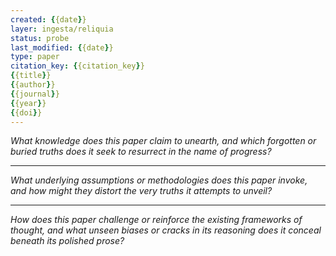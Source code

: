 ```yaml
---
created: {{date}}
layer: ingesta/reliquia
status: probe
last_modified: {{date}}
type: paper
citation_key: {{citation_key}}
{{title}}
{{author}}
{{journal}}
{{year}}
{{doi}}
---
```


*What knowledge does this paper claim to unearth,*
*and which forgotten or buried truths*
*does it seek to resurrect in the name of progress?*  

---

*What underlying assumptions or methodologies does this paper invoke,*
*and how might they distort the very truths it attempts to unveil?*  

---

*How does this paper challenge or reinforce*
*the existing frameworks of thought,*
*and what unseen biases or cracks in its reasoning*
*does it conceal beneath its polished prose?*  
